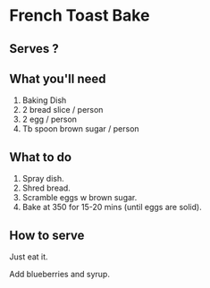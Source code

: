 # French Toast Bake

## Serves ?

## What you'll need
1. Baking Dish
2. 2 bread slice / person
3. 2 egg / person
4. Tb spoon brown sugar / person

## What to do
1. Spray dish.
2. Shred bread.
3. Scramble eggs w brown sugar.
4. Bake at 350 for 15-20 mins (until eggs are solid).

## How to serve
Just eat it.

Add blueberries and syrup.
